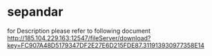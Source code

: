 # sepandar

for Description please refer to following document
http://185.104.229.163:12547/fileServer/download?key=FC907A48D5179347DF2E27E6D215FDE87.311913930977358E14
